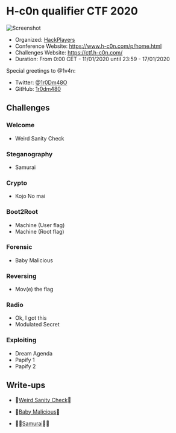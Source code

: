 # H-c0n qualifier CTF 2020

![Screenshot](https://ctf.h-c0n.com/files/beb7d29117e723b77b97b9241bc64a4b/diseno_v5_rojo-azul_PNG_sin_brillo.png)

   - Organized: [HackPlayers](https://www.hackplayers.com)
   - Conference Website: https://www.h-c0n.com/p/home.html
   - Challenges Website: https://ctf.h-c0n.com/
   - Duration: From 0:00 CET - 11/01/2020 until 23:59 - 17/01/2020

Special greetings to @1v4n: 
  - Twitter: [@1r0Dm48O](https://twitter.com/1r0Dm48O)
  - GitHub: [1r0dm480](https://github.com/1r0dm480/)

## Challenges 

### Welcome
 - Weird Sanity Check

### Steganography
 - Samurai
 
### Crypto
 - Kojo No mai

### Boot2Root
 - Machine (User flag)
 - Machine (Root flag)

### Forensic
 - Baby Malicious

### Reversing
 - Mov(e) the flag

### Radio
 - Ok, I got this
 - Modulated Secret

### Exploiting
 - Dream Agenda
 - Papify 1
 - Papify 2


## Write-ups
 - 🧠[Weird Sanity Check](https://github.com/Gh05t1nTh3SSH/Write-ups/blob/master/CTF/H-c0n%202020/Weird%20Sanity%20Check.md)🧠

 - 👹[Baby Malicious](https://github.com/Gh05t1nTh3SSH/Write-ups/blob/master/CTF/H-c0n%202020/Baby%20Malicious.md)👹

 - 🐱‍👤[Samurai](https://github.com/Gh05t1nTh3SSH/Write-ups/blob/master/CTF/H-c0n%202020/Samurai.md)🐱‍👤


